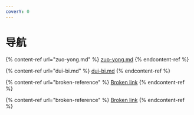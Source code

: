 ```yaml
---
coverY: 0
---
```


# 导航

{% content-ref url="zuo-yong.md" %}
[zuo-yong.md](zuo-yong.md)
{% endcontent-ref %}

{% content-ref url="dui-bi.md" %}
[dui-bi.md](dui-bi.md)
{% endcontent-ref %}

{% content-ref url="broken-reference" %}
[Broken link](broken-reference)
{% endcontent-ref %}

{% content-ref url="broken-reference" %}
[Broken link](broken-reference)
{% endcontent-ref %}
